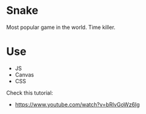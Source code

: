 # Snake

Most popular game in the world. Time killer.

# Use
- JS
- Canvas
- CSS

Check this tutorial: 
- https://www.youtube.com/watch?v=bRlvGoWz6Ig
